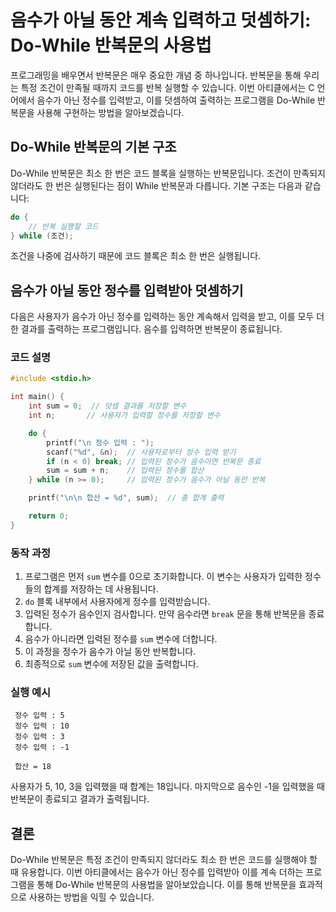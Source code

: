 # 음수가 아닐 동안 계속 입력하고 덧셈하기: Do-While 반복문의 사용법

프로그래밍을 배우면서 반복문은 매우 중요한 개념 중 하나입니다. 반복문을 통해 우리는 특정 조건이 만족될 때까지 코드를 반복 실행할 수 있습니다. 이번 아티클에서는 C 언어에서 음수가 아닌 정수를 입력받고, 이를 덧셈하여 출력하는 프로그램을 Do-While 반복문을 사용해 구현하는 방법을 알아보겠습니다.

## Do-While 반복문의 기본 구조

Do-While 반복문은 최소 한 번은 코드 블록을 실행하는 반복문입니다. 조건이 만족되지 않더라도 한 번은 실행된다는 점이 While 반복문과 다릅니다. 기본 구조는 다음과 같습니다:

```c
do {
    // 반복 실행할 코드
} while (조건);
```

조건을 나중에 검사하기 때문에 코드 블록은 최소 한 번은 실행됩니다.

## 음수가 아닐 동안 정수를 입력받아 덧셈하기

다음은 사용자가 음수가 아닌 정수를 입력하는 동안 계속해서 입력을 받고, 이를 모두 더한 결과를 출력하는 프로그램입니다. 음수를 입력하면 반복문이 종료됩니다.

### 코드 설명

```c
#include <stdio.h>

int main() {
    int sum = 0;  // 덧셈 결과를 저장할 변수
    int n;       // 사용자가 입력할 정수를 저장할 변수

    do {
        printf("\n 정수 입력 : ");
        scanf("%d", &n);  // 사용자로부터 정수 입력 받기
        if (n < 0) break; // 입력된 정수가 음수이면 반복문 종료
        sum = sum + n;    // 입력된 정수를 합산
    } while (n >= 0);     // 입력된 정수가 음수가 아닐 동안 반복

    printf("\n\n 합산 = %d", sum);  // 총 합계 출력

    return 0;
}
```

### 동작 과정

1. 프로그램은 먼저 `sum` 변수를 0으로 초기화합니다. 이 변수는 사용자가 입력한 정수들의 합계를 저장하는 데 사용됩니다.
2. `do` 블록 내부에서 사용자에게 정수를 입력받습니다.
3. 입력된 정수가 음수인지 검사합니다. 만약 음수라면 `break` 문을 통해 반복문을 종료합니다.
4. 음수가 아니라면 입력된 정수를 `sum` 변수에 더합니다.
5. 이 과정을 정수가 음수가 아닐 동안 반복합니다.
6. 최종적으로 `sum` 변수에 저장된 값을 출력합니다.

### 실행 예시

```
 정수 입력 : 5
 정수 입력 : 10
 정수 입력 : 3
 정수 입력 : -1

 합산 = 18
```

사용자가 5, 10, 3을 입력했을 때 합계는 18입니다. 마지막으로 음수인 -1을 입력했을 때 반복문이 종료되고 결과가 출력됩니다.

## 결론

Do-While 반복문은 특정 조건이 만족되지 않더라도 최소 한 번은 코드를 실행해야 할 때 유용합니다. 이번 아티클에서는 음수가 아닌 정수를 입력받아 이를 계속 더하는 프로그램을 통해 Do-While 반복문의 사용법을 알아보았습니다. 이를 통해 반복문을 효과적으로 사용하는 방법을 익힐 수 있습니다.